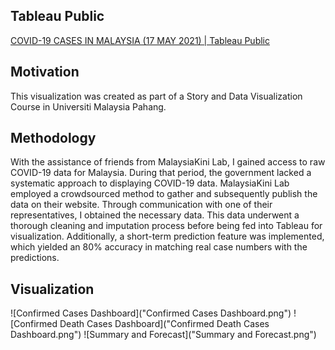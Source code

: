 ## Tableau Public

[COVID-19 CASES IN MALAYSIA (17 MAY 2021) | Tableau Public](https://public.tableau.com/app/profile/muhammad.farhad/viz/COVID-19CASESINMALAYSIA17MAY2021/ConfirmedCasesDashboard)

## Motivation

This visualization was created as part of a Story and Data Visualization Course in Universiti Malaysia Pahang.

## Methodology

With the assistance of friends from MalaysiaKini Lab, I gained access to raw COVID-19 data for Malaysia. During that period, the government lacked a systematic approach to displaying COVID-19 data. MalaysiaKini Lab employed a crowdsourced method to gather and subsequently publish the data on their website. Through communication with one of their representatives, I obtained the necessary data. This data underwent a thorough cleaning and imputation process before being fed into Tableau for visualization. Additionally, a short-term prediction feature was implemented, which yielded an 80% accuracy in matching real case numbers with the predictions.


## Visualization

![Confirmed Cases Dashboard]("Confirmed Cases Dashboard.png")
![Confirmed Death Cases Dashboard]("Confirmed Death Cases Dashboard.png")
![Summary and Forecast]("Summary and Forecast.png")
